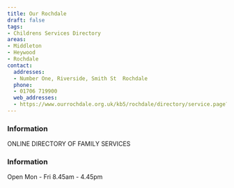 ```yaml
---
title: Our Rochdale
draft: false
tags:
- Childrens Services Directory
areas:
- Middleton
- Heywood
- Rochdale
contact:
  addresses:
  - Number One, Riverside, Smith St  Rochdale
  phone:
  - 01706 719900
  web_addresses:
  - https://www.ourrochdale.org.uk/kb5/rochdale/directory/service.page?
---
```


### Information
ONLINE DIRECTORY OF FAMILY SERVICES
### Information
Open Mon - Fri  8.45am - 4.45pm


